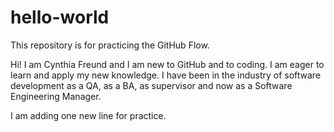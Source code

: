 # hello-world
This repository is for practicing the GitHub Flow.

Hi! 
I am Cynthia Freund and I am new to GitHub and to coding. 
I am eager to learn and apply my new knowledge.
I have been in the industry of software development as a QA, as a BA, 
as supervisor and now as a Software Engineering Manager.

I am adding one new line for practice.
